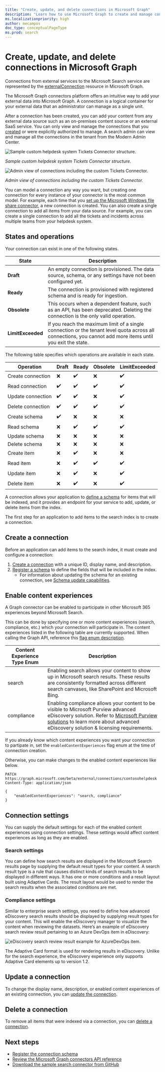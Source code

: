 ```yaml
---
title: "Create, update, and delete connections in Microsoft Graph"
description: "Learn how to use Microsoft Graph to create and manage connections. Includes a table of connection states and the operations available in each state."
ms.localizationpriority: high
author: mecampos
doc_type: conceptualPageType
ms.prod: search
---
```

<!---<author of this doc: rsamai>--->

# Create, update, and delete connections in Microsoft Graph

Connections from external services to the Microsoft Search service are represented by the [externalConnection](/graph/api/resources/externalconnectors-externalconnection) resource in Microsoft Graph.

The Microsoft Graph connectors platform offers an intuitive way to add your external data into Microsoft Graph. A connection is a logical container for your external data that an administrator can manage as a single unit.

After a connection has been created, you can add your content from any external data source such as an on-premises content source or an external SaaS service. You can only view and manage the connections that you [created](/graph/api/externalconnectors-external-post-connections) or were explicitly authorized to manage. A search admin can view and manage all the connections in the tenant from the Modern Admin Center.

<!-- markdownlint-disable MD036 -->
![Sample custom helpdesk system Tickets Connector structure.](./images/connectors-images/connecting-external-content-manage-connections-connector-structure.png)

*Sample custom helpdesk system Tickets Connector structure.*

![Admin view of connections including the custom Tickets Connector.](./images/connectors-images/connecting-external-content-manage-connections-admin-view.svg)

*Admin view of connections including the custom Tickets Connector.*

<!-- markdownlint-enable MD036 -->

You can model a connection any way you want, but creating one connection for every instance of your connector is the most common model. For example, each time that you [set up the Microsoft Windows file share connector](/en-us/microsoftsearch/configure-connector), a new connection is created. You can also create a single connection to add all items from your data source. For example, you can create a single connection to add all the tickets and incidents across multiple teams from your helpdesk system.

## States and operations

Your connection can exist in one of the following states.

| State             | Description                |
|-------------------|----------------------------|
| **Draft**         | An empty connection is provisioned. The data source, schema, or any settings have not been configured yet. |
| **Ready**         | The connection is provisioned with registered schema and is ready for ingestion. |
| **Obsolete**      | This occurs when a dependent feature, such as an API, has been deprecated. Deleting the connection is the only valid operation. |
| **LimitExceeded** | If you reach the maximum limit of a single connection or the tenant level quota across all connections, you cannot add more items until you exit the state. |

The following table specifies which operations are available in each state.

| Operation         | Draft              | Ready              | Obsolete           | LimitExceeded      |
|-------------------|--------------------|--------------------|--------------------|--------------------|
| Create connection | :x:                | :heavy_check_mark: | :x:                | :heavy_check_mark: |
| Read connection   | :heavy_check_mark: | :heavy_check_mark: | :heavy_check_mark: | :heavy_check_mark: |
| Update connection | :heavy_check_mark: | :heavy_check_mark: | :x:                | :heavy_check_mark: |
| Delete connection | :heavy_check_mark: | :heavy_check_mark: | :heavy_check_mark: | :heavy_check_mark: |
| Create schema     | :heavy_check_mark: | :x:                | :x:                | :x:                |
| Read schema       | :x:                | :heavy_check_mark: | :heavy_check_mark: | :heavy_check_mark: |
| Update schema     | :x:                | :x:                | :x:                | :x:                |
| Delete schema     | :x:                | :x:                | :x:                | :x:                |
| Create item       | :x:                | :heavy_check_mark: | :x:                | :x:                |
| Read item         | :x:                | :heavy_check_mark: | :heavy_check_mark: | :heavy_check_mark: |
| Update item       | :x:                | :heavy_check_mark: | :x:                | :heavy_check_mark: |
| Delete item       | :x:                | :heavy_check_mark: | :x:                | :heavy_check_mark: |

A connection allows your application to [define a schema](/graph/api/externalconnectors-externalconnection-post-schema) for items that will be indexed, and it provides an endpoint for your service to add, update, or delete items from the index. 

The first step for an application to add items to the search index is to create a connection.

## Create a connection

Before an application can add items to the search index, it must create and configure a connection:

1. [Create a connection](/graph/api/externalconnectors-external-post-connections) with a unique ID, display name, and description.
1. [Register a schema](/graph/api/externalconnectors-externalconnection-post-schema) to define the fields that will be included in the index.
   - For information about updating the schema for an existing connection, see [Schema update capabilities](/graph/connecting-external-content-manage-schema#schema-update-capabilities).

## Enable content experiences
A Graph connector can be enabled to participate in other Microsoft 365 experiences beyond Microsoft Search.

This can be done by specifying one or more content experiences (search, compliance, etc.) which your connection will participate in.
The content experiences listed in the following table are currently supported. When calling the Graph API, reference this [flag enum description](/graph/resources/enums-externalconnectors).

| Content Experience Type Enum | Description |
|-|-|
| search | Enabling search allows your content to show up in Microsoft search results. These results are consistently formatted across different search canvases, like SharePoint and Microsoft Bing. |
| compliance | Enabling compliance allows your content to be visible to Microsoft Purview advanced eDiscovery solution. Refer to [Microsoft Purview solutions](https://docs.microsoft.com/microsoft-365/compliance/ediscovery) to learn more about advanced eDiscovery solution & licensing requirements.|

If you already know which content experiences you want your connection to partipate in, set the `enabledContentExperiences` flag enum at the time of connection creation.

Otherwise, you can make changes to the enabled content experiences like below.
```http
PATCH https://graph.microsoft.com/beta/external/connections/contosohelpdesk
Content-Type: application/json

{
	"enabledContentExperiences": "search, compliance"
}
```

## Connection settings
You can supply the default settings for each of the enabled content experiences using connection settings. These settings would affect content experiences as long as they are enabled.

### Search settings
You can define how search results are displayed in the Microsoft Search results page by supplying the default result types for your content. A search result type is a rule that causes distinct kinds of search results to be displayed in different ways. It has one or more conditions and a result layout built using Adaptive Cards. The result layout would be used to render the search results when the associated conditions are met.

### Compliance settings
Similar to enterprise search settings, you need to define how advanced eDiscovery search results should be displayed by supplying result types for your content. This will enable the eDiscovery manager to visualize the content when reviewing the datasets. Here’s an example of eDiscovery search review result pertaining to an Azure DevOps item in eDiscovery:

![eDiscovery search review result example for AzureDevOps item.](./images/connectors-images/connecting-external-content-connection-settings-eDiscovery-result-example.png)

The Adaptive Card format is used for rendering results in eDiscovery. Unlike for the search experience, the eDiscovery experience only supports Adaptive Card elements up to version 1.2.

## Update a connection

To change the display name, description, or enabled content experiences of an existing connection, you can [update the connection](/graph/api/externalconnectors-externalconnection-update).

## Delete a connection

To remove all items that were indexed via a connection, you can [delete a connection](/graph/api/externalconnectors-externalconnection-delete).

## Next steps

- [Register the connection schema](connecting-external-content-manage-schema.md)
- [Review the Microsoft Graph connectors API reference](/graph/api/resources/indexing-api-overview)
- [Download the sample search connector from GitHub](https://github.com/microsoftgraph/msgraph-search-connector-sample)
